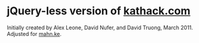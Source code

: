 # jQuery-less version of [kathack.com](http://kathack.com/)

Initially created by Alex Leone, David Nufer, and David Truong, March 2011.  
Adjusted for [mahn.ke](https://mahn.ke/).